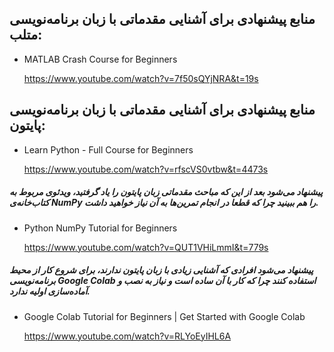 ## منابع پیشنهادی برای آشنایی مقدماتی با زبان برنامه‌نویسی متلب:
- MATLAB Crash Course for Beginners
  
  https://www.youtube.com/watch?v=7f50sQYjNRA&t=19s
## منابع پیشنهادی برای آشنایی مقدماتی با زبان برنامه‌نویسی پایتون:
- Learn Python - Full Course for Beginners

  https://www.youtube.com/watch?v=rfscVS0vtbw&t=4473s
  
##### پیشنهاد می‌شود بعد از این که مباحث مقدماتی زبان پایتون را یاد گرفتید، ویدئو‌ی مربوط به کتاب‌خانه‌ی NumPy را هم ببینید چرا که قطعا در انجام تمرین‌ها به آن نیاز خواهید داشت.
- Python NumPy Tutorial for Beginners

  https://www.youtube.com/watch?v=QUT1VHiLmmI&t=779s

##### پیشنهاد می‌شود افرادی که آشنایی زیادی با زبان پایتون ندارند، برای شروع کار از محیط برنامه‌نویسی Google Colab استفاده کنند چرا که کار با آن ساده است و نیاز به نصب و آماده‌سازی اولیه ندارد.

- Google Colab Tutorial for Beginners | Get Started with Google Colab

  https://www.youtube.com/watch?v=RLYoEyIHL6A
